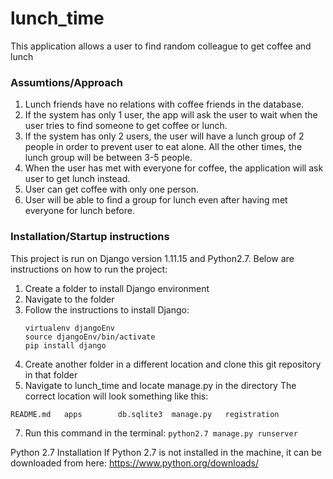 # lunch_time
This application allows a user to find random colleague to get coffee and lunch

### Assumtions/Approach
1. Lunch friends have no relations with coffee friends in the database.
2. If the system has only 1 user, the app will ask the user to wait when the user tries to find someone to get coffee or lunch.
3. If the system has only 2 users, the user will have a lunch group of 2 people in order to prevent user to eat alone. All the other times, the lunch group will be between 3-5 people.
4. When the user has met with everyone for coffee, the application will ask user to get lunch instead.
5. User can get coffee with only one person.
6. User will be able to find a group for lunch even after having met everyone for lunch before.

### Installation/Startup instructions
This project is run on Django version 1.11.15 and Python2.7. Below are instructions on how to run the project:
1. Create a folder to install Django environment
2. Navigate to the folder
3. Follow the instructions to install Django:
    ```
    virtualenv djangoEnv
    source djangoEnv/bin/activate
    pip install django
    ```
4. Create another folder in a different location and clone this git repository in that folder
5. Navigate to lunch_time and locate manage.py in the directory
The correct location will look something like this:
```
README.md	apps		db.sqlite3	manage.py	registration
```
7. Run this command in the terminal: ```python2.7 manage.py runserver```


Python 2.7 Installation
If Python 2.7 is not installed in the machine, it can be downloaded from here: https://www.python.org/downloads/
